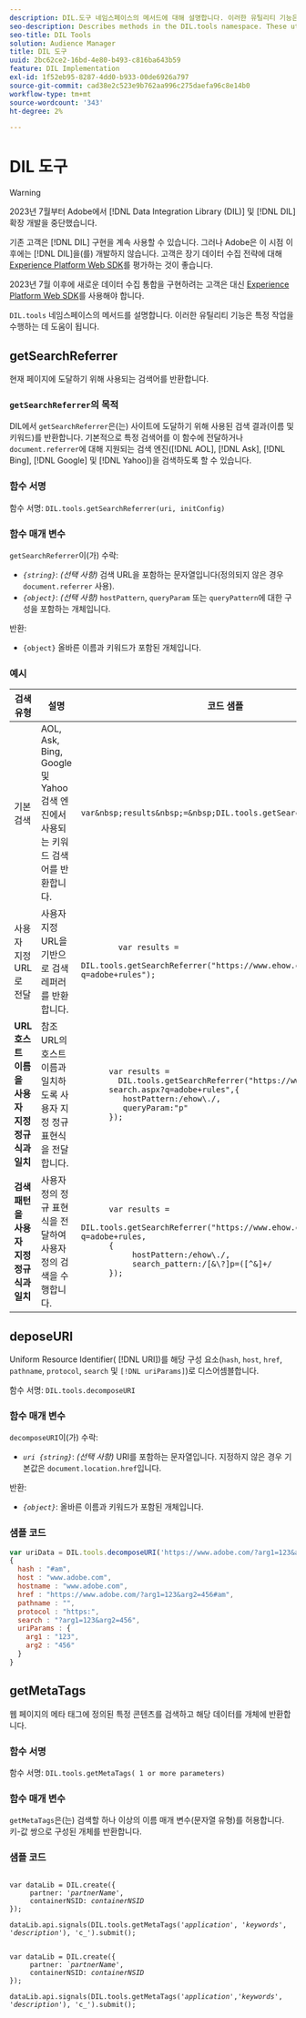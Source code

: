 ```yaml
---
description: DIL.도구 네임스페이스의 메서드에 대해 설명합니다. 이러한 유틸리티 기능은 특정 작업을 수행하는 데 도움이 됩니다.
seo-description: Describes methods in the DIL.tools namespace. These utility functions help you perform specific tasks.
seo-title: DIL Tools
solution: Audience Manager
title: DIL 도구
uuid: 2bc62ce2-16bd-4e80-b493-c816ba643b59
feature: DIL Implementation
exl-id: 1f52eb95-8287-4dd0-b933-00de6926a797
source-git-commit: cad38e2c523e9b762aa996c275daefa96c8e14b0
workflow-type: tm+mt
source-wordcount: '343'
ht-degree: 2%

---
```


# DIL 도구

>[!WARNING]
>
>2023년 7월부터 Adobe에서 [!DNL Data Integration Library (DIL)] 및 [!DNL DIL] 확장 개발을 중단했습니다.
>
>기존 고객은 [!DNL DIL] 구현을 계속 사용할 수 있습니다. 그러나 Adobe은 이 시점 이후에는 [!DNL DIL]을(를) 개발하지 않습니다. 고객은 장기 데이터 수집 전략에 대해 [Experience Platform Web SDK](https://experienceleague.adobe.com/docs/experience-platform/edge/home.html?lang=en)를 평가하는 것이 좋습니다.
>
>2023년 7월 이후에 새로운 데이터 수집 통합을 구현하려는 고객은 대신 [Experience Platform Web SDK](https://experienceleague.adobe.com/docs/experience-platform/edge/home.html?lang=en)를 사용해야 합니다.

`DIL.tools` 네임스페이스의 메서드를 설명합니다. 이러한 유틸리티 기능은 특정 작업을 수행하는 데 도움이 됩니다.

<!-- 

c_dil_functions.xml

 -->

## getSearchReferrer

현재 페이지에 도달하기 위해 사용되는 검색어를 반환합니다.

<!-- 

r_dil_get_search_referrer.xml

 -->

### `getSearchReferrer`의 목적

DIL에서 `getSearchReferrer`은(는) 사이트에 도달하기 위해 사용된 검색 결과(이름 및 키워드)를 반환합니다. 기본적으로 특정 검색어를 이 함수에 전달하거나 `document.referrer`에 대해 지원되는 검색 엔진([!DNL AOL], [!DNL Ask], [!DNL Bing], [!DNL Google] 및 [!DNL Yahoo])을 검색하도록 할 수 있습니다.

### 함수 서명

함수 서명: `DIL.tools.getSearchReferrer(uri, initConfig)`

### 함수 매개 변수

`getSearchReferrer`이(가) 수락:

* *`{string}`*: *(선택 사항)* 검색 URL을 포함하는 문자열입니다(정의되지 않은 경우 `document.referrer` 사용).
* *`{object}`*: *(선택 사항)* `hostPattern`, `queryParam` 또는 `queryPattern`에 대한 구성을 포함하는 개체입니다.

반환:

* `{object}` 올바른 이름과 키워드가 포함된 개체입니다.

### 예시

<table id="table_D035276601EC428295E4D619F05BB8D0"> 
 <thead> 
  <tr> 
   <th> 검색 유형 </th> 
   <th> 설명 </th> 
   <th> 코드 샘플 </th> 
  </tr> 
 </thead>
 <tbody> 
  <tr> 
   <td> 기본 검색</td> 
   <td> AOL, Ask, Bing, Google 및 Yahoo 검색 엔진에서 사용되는 키워드 검색어를 반환합니다. </td> 
   <td>
      <code>var&amp;nbsp;results&amp;nbsp;=&amp;nbsp;DIL.tools.getSearchReferrer();</code> 
  </td>
  </tr> 
  <tr> 
   <td>사용자 지정 URL로 전달</td> 
   <td>사용자 지정 URL을 기반으로 검색 레퍼러를 반환합니다.</td> 
   <td> 
  <code>
        var&nbsp;results&nbsp;= 
        DIL.tools.getSearchReferrer("https://www.ehow.com/search.aspx?q=adobe+rules");
  </code>
</td> 
  </tr> 
  <tr> 
   <td> <b>URL 호스트 이름을 사용자 지정 정규식과 일치</b></td> 
   <td> 참조 URL의 호스트 이름과 일치하도록 사용자 지정 정규 표현식을 전달합니다. </td> 
   <td> 
  <code>
      var results = 
        DIL.tools.getSearchReferrer("https://www.ehow.com/
      search.aspx?q=adobe+rules",{ 
      &nbsp;&nbsp;&nbsp;hostPattern:/ehow\./, 
      &nbsp;&nbsp;&nbsp;queryParam:"p" 
      }); 
  </code>
  </td></tr> 
  <tr> 
   <td> <b>검색 패턴을 사용자 지정 정규식과 일치</b> </td> 
   <td> 사용자 정의 정규 표현식을 전달하여 사용자 정의 검색을 수행합니다. </td> 
   <td> 
    <code>
      var&nbsp;results&nbsp;= 
      DIL.tools.getSearchReferrer("https://www.ehow.com/search.aspx?q=adobe+rules,
      {
        &nbsp;&nbsp;&nbsp;hostPattern:/ehow\./, 
        &nbsp;&nbsp;&nbsp;search_pattern:/[&amp;\?]p=([^&amp;]+/ 
      });
    </code>
   </td> 
  </tr> 
 </tbody> 
</table>

## deposeURI

Uniform Resource Identifier( [!DNL URI])를 해당 구성 요소(`hash`, `host`, `href`, `pathname`, `protocol`, `search` 및 `[!DNL uriParams]`)로 디스어셈블합니다.

<!-- 

r_dil_decompose.xml

 -->

함수 서명: `DIL.tools.decomposeURI`

### 함수 매개 변수

`decomposeURI`이(가) 수락:

* *`uri {string}`*: *(선택 사항)* URI를 포함하는 문자열입니다. 지정하지 않은 경우 기본값은 `document.location.href`입니다.

반환:

* *`{object}`*: 올바른 이름과 키워드가 포함된 개체입니다.

### 샘플 코드


```javascript
var uriData = DIL.tools.decomposeURI('https://www.adobe.com/?arg1=123&arg2=456#am'); 
{ 
  hash : "#am", 
  host : "www.adobe.com", 
  hostname : "www.adobe.com", 
  href : "https://www.adobe.com/?arg1=123&arg2=456#am", 
  pathname : "", 
  protocol : "https:", 
  search : "?arg1=123&arg2=456", 
  uriParams : { 
    arg1 : "123", 
    arg2 : "456" 
  } 
}
```

## getMetaTags

웹 페이지의 메타 태그에 정의된 특정 콘텐츠를 검색하고 해당 데이터를 개체에 반환합니다.

<!-- 

r_dil_get_metatags.xml

 -->

### 함수 서명

함수 서명: `DIL.tools.getMetaTags( 1 or more parameters)`

### 함수 매개 변수

`getMetaTags`은(는) 검색할 하나 이상의 이름 매개 변수(문자열 유형)를 허용합니다. 키-값 쌍으로 구성된 개체를 반환합니다.

### 샘플 코드

<pre class="javascript"><code>
var dataLib = DIL.create({ 
     partner: '<i>partnerName'</i>, 
     containerNSID: <i>containerNSID</i> 
}); 

dataLib.api.signals(DIL.tools.getMetaTags('<i>application</i>', '<i>keywords</i>',  '<i>description</i>'), 'c_').submit();
</code></pre>

<pre><code>
var dataLib = DIL.create({ 
     partner: <i>`partnerName'</i>, 
     containerNSID: <i>containerNSID</i> 
}); 

dataLib.api.signals(DIL.tools.getMetaTags('<i>application</i>','<i>keywords</i>', '<i>description</i>'), 'c_').submit();
</code></pre>
